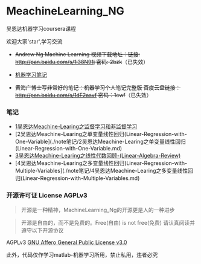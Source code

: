 # MeachineLearning_NG
吴恩达机器学习coursera课程

欢迎大家'star',学习交流

* ~~Andrew Ng Machine Learning 视频下载地址：链接: http://pan.baidu.com/s/1i38N91j 密码: 2bzk~~（已失效）

* [机器学习笔记](./机器学习个人笔记完整版v4.3.pdf)

* ~~黄海广博士写非常好的笔记：机器学习个人笔记完整版
百度云盘链接：http://pan.baidu.com/s/1dF2asvf 密码：1ewf~~（已失效）

### 笔记

* [1吴恩达Meachine-Learing之监督学习和非监督学习](./note笔记/1吴恩达Meachine-Learing之监督学习和非监督学习.md)
* [2吴恩达Meachine-Learing之单变量线性回归(Linear-Regression-with-One-Variable](./note笔记/2吴恩达Meachine-Learing之单变量线性回归(Linear-Regression-with-One-Variable.md)
* [3吴恩达Meachine-Learing之线性代数回顾-(Linear-Algebra-Review)](./note笔记/3吴恩达Meachine-Learing之线性代数回顾-(Linear-Algebra-Review).md)
* [4吴恩达Meachine-Learing之多变量线性回归(Linear-Regression-with-Multiple-Variables](./note笔记/4吴恩达Meachine-Learing之多变量线性回归(Linear-Regression-with-Multiple-Variables.md)



### 开源许可证 License AGPLv3

>开源是一种精神，MachineLearning_Ng的开源更是人的一种进步

>开源是自由的，而不是免费的。Free(自由) is not free(免费)
请认真阅读并遵守以下开源协议

AGPLv3 [GNU Affero General Public License v3.0](https://github.com/HuangCongQing/MachineLearning_Ng/blob/master/LICENSE)

此外，代码仅作学习matlab-机器学习所用，禁止私用，违者必究